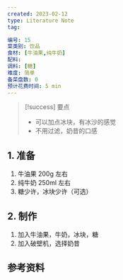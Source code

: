 ```yaml
---
created: 2023-02-12
type: Literature Note
tag:

编号: 15
菜类别: 饮品
食材: [牛油果,纯牛奶]
配料: 
调料: [糖]
难度: 简单
备菜盘数: 0
预计花费时间: 5 min
---
```

>[!success] 要点
>- 可以加点冰块，有冰沙的感觉
>- 不用过滤，奶昔的口感

## 1. 准备
1. 牛油果 200g 左右
2. 纯牛奶 250ml  左右
3. 糖少许，冰块少许（可选）

## 2. 制作
1. 加入牛油果，牛奶，冰块，糖
2. 加入破壁机，选择奶昔

## 参考资料